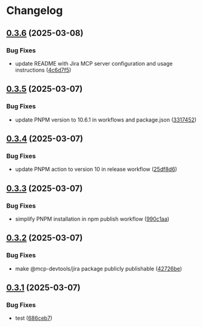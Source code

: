 # Changelog

## [0.3.6](https://github.com/DXHeroes/mcp-devtools/compare/mcp-devtools-v0.3.5...mcp-devtools-v0.3.6) (2025-03-08)


### Bug Fixes

* update README with Jira MCP server configuration and usage instructions ([4c6d7f5](https://github.com/DXHeroes/mcp-devtools/commit/4c6d7f5dfa33e5e5706c0cc9b980666b808ca4c4))

## [0.3.5](https://github.com/DXHeroes/mcp-devtools/compare/mcp-devtools-v0.3.4...mcp-devtools-v0.3.5) (2025-03-07)


### Bug Fixes

* update PNPM version to 10.6.1 in workflows and package.json ([3317452](https://github.com/DXHeroes/mcp-devtools/commit/33174526766f290a6158cd4e9f2454f50370b882))

## [0.3.4](https://github.com/DXHeroes/mcp-devtools/compare/mcp-devtools-v0.3.3...mcp-devtools-v0.3.4) (2025-03-07)


### Bug Fixes

* update PNPM action to version 10 in release workflow ([25df8d6](https://github.com/DXHeroes/mcp-devtools/commit/25df8d639d400dbcc967cf7ff31f3780142d8cf9))

## [0.3.3](https://github.com/DXHeroes/mcp-devtools/compare/mcp-devtools-v0.3.2...mcp-devtools-v0.3.3) (2025-03-07)


### Bug Fixes

* simplify PNPM installation in npm publish workflow ([990c1aa](https://github.com/DXHeroes/mcp-devtools/commit/990c1aa5132e77266ff18cc60892ef8892744f23))

## [0.3.2](https://github.com/DXHeroes/mcp-devtools/compare/mcp-devtools-v0.3.1...mcp-devtools-v0.3.2) (2025-03-07)


### Bug Fixes

* make @mcp-devtools/jira package publicly publishable ([42726be](https://github.com/DXHeroes/mcp-devtools/commit/42726be03302f6743b06702e036c12c28f01ec7b))

## [0.3.1](https://github.com/DXHeroes/mcp-devtools/compare/mcp-devtools-v0.3.0...mcp-devtools-v0.3.1) (2025-03-07)


### Bug Fixes

* test ([686ceb7](https://github.com/DXHeroes/mcp-devtools/commit/686ceb7e128e678e89d847611d465cfe825a3d5e))

